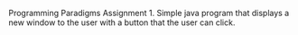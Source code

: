 Programming Paradigms Assignment 1. Simple java program that displays a new window to the user with a button that the user can click.
